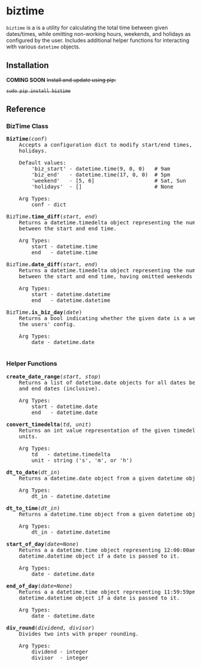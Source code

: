 # biztime

`biztime` is a is a utility for calculating the total time between given
dates/times, while omitting non-working hours, weekends, and holidays as
configured by the user. Includes additional helper functions for interacting
with various `datetime` objects.

## Installation

**COMING SOON** ~~Install and update using pip:~~

~~`sudo pip install biztime`~~

## Reference

### BizTime Class

<pre>
<b>BizTime</b>(<i>conf</i>)
	Accepts a configuration dict to modify start/end times, weekends, and
	holidays.
	&nbsp;
	Default values:
		'biz_start' - datetime.time(9, 0, 0)   # 9am
		'biz_end'   - datetime.time(17, 0, 0)  # 5pm
		'weekend'   - [5, 6]                   # Sat, Sun
		'holidays'  - []                       # None
	&nbsp;
	Arg Types:
		conf - dict
	&nbsp;
BizTime<b>.time_diff</b>(<i>start, end</i>)
	Returns a datetime.timedelta object representing the number of working hours
	between the start and end time.
	&nbsp;
	Arg Types:
		start - datetime.time
		end   - datetime.time
	&nbsp;
BizTime<b>.date_diff</b>(<i>start, end</i>)
	Returns a datetime.timedelta object representing the number of working hours
	between the start and end time, having omitted weekends and holidays.
	&nbsp;
	Arg Types:
		start - datetime.datetime
		end   - datetime.datetime
	&nbsp;
BizTime<b>.is_biz_day</b>(<i>date</i>)
	Returns a bool indicating whether the given date is a weekend or holiday per
	the users' config.
	&nbsp;
	Arg Types:
		date - datetime.date
	&nbsp;
</pre>

### Helper Functions

<pre>
<b>create_date_range</b>(<i>start, stop</i>)
	Returns a list of datetime.date objects for all dates between the given start
	and end dates (inclusive).
	&nbsp;
	Arg Types:
		start - datetime.date
		end   - datetime.date
	&nbsp;
<b>convert_timedelta</b>(<i>td, unit</i>)
	Returns an int value representation of the given timedelta in the specified
	units.
	&nbsp;
	Arg Types:
		td   - datetime.timedelta
		unit - string ('s', 'm', or 'h')
	&nbsp;
<b>dt_to_date</b>(<i>dt_in</i>)
	Returns a datetime.date object from a given datetime object.
	&nbsp;
	Arg Types:
		dt_in - datetime.datetime
	&nbsp;
<b>dt_to_time</b>(<i>dt_in</i>)
	Returns a datetime.time object from a given datetime object.
	&nbsp;
	Arg Types:
		dt_in - datetime.datetime
	&nbsp;
<b>start_of_day</b>(<i>date=None</i>)
	Returns a a datetime.time object representing 12:00:00am. Returns full
	datetime.datetime object if a date is passed to it.
	&nbsp;
	Arg Types:
		date - datetime.date
	&nbsp;
<b>end_of_day</b>(<i>date=None</i>)
	Returns a a datetime.time object representing 11:59:59pm. Returns full
	datetime.datetime object if a date is passed to it.
	&nbsp;
	Arg Types:
		date - datetime.date
	&nbsp;
<b>div_round</b>(<i>dividend, divisor</i>)
	Divides two ints with proper rounding.
	&nbsp;
	Arg Types:
		dividend - integer
		divisor  - integer
	&nbsp;
</pre>
